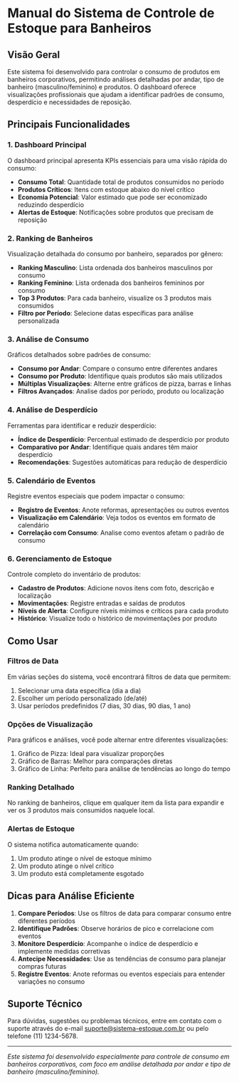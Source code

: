# Manual do Sistema de Controle de Estoque para Banheiros

## Visão Geral

Este sistema foi desenvolvido para controlar o consumo de produtos em banheiros corporativos, permitindo análises detalhadas por andar, tipo de banheiro (masculino/feminino) e produtos. O dashboard oferece visualizações profissionais que ajudam a identificar padrões de consumo, desperdício e necessidades de reposição.

## Principais Funcionalidades

### 1. Dashboard Principal

O dashboard principal apresenta KPIs essenciais para uma visão rápida do consumo:

- **Consumo Total**: Quantidade total de produtos consumidos no período
- **Produtos Críticos**: Itens com estoque abaixo do nível crítico
- **Economia Potencial**: Valor estimado que pode ser economizado reduzindo desperdício
- **Alertas de Estoque**: Notificações sobre produtos que precisam de reposição

### 2. Ranking de Banheiros

Visualização detalhada do consumo por banheiro, separados por gênero:

- **Ranking Masculino**: Lista ordenada dos banheiros masculinos por consumo
- **Ranking Feminino**: Lista ordenada dos banheiros femininos por consumo
- **Top 3 Produtos**: Para cada banheiro, visualize os 3 produtos mais consumidos
- **Filtro por Período**: Selecione datas específicas para análise personalizada

### 3. Análise de Consumo

Gráficos detalhados sobre padrões de consumo:

- **Consumo por Andar**: Compare o consumo entre diferentes andares
- **Consumo por Produto**: Identifique quais produtos são mais utilizados
- **Múltiplas Visualizações**: Alterne entre gráficos de pizza, barras e linhas
- **Filtros Avançados**: Analise dados por período, produto ou localização

### 4. Análise de Desperdício

Ferramentas para identificar e reduzir desperdício:

- **Índice de Desperdício**: Percentual estimado de desperdício por produto
- **Comparativo por Andar**: Identifique quais andares têm maior desperdício
- **Recomendações**: Sugestões automáticas para redução de desperdício

### 5. Calendário de Eventos

Registre eventos especiais que podem impactar o consumo:

- **Registro de Eventos**: Anote reformas, apresentações ou outros eventos
- **Visualização em Calendário**: Veja todos os eventos em formato de calendário
- **Correlação com Consumo**: Analise como eventos afetam o padrão de consumo

### 6. Gerenciamento de Estoque

Controle completo do inventário de produtos:

- **Cadastro de Produtos**: Adicione novos itens com foto, descrição e localização
- **Movimentações**: Registre entradas e saídas de produtos
- **Níveis de Alerta**: Configure níveis mínimos e críticos para cada produto
- **Histórico**: Visualize todo o histórico de movimentações por produto

## Como Usar

### Filtros de Data

Em várias seções do sistema, você encontrará filtros de data que permitem:

1. Selecionar uma data específica (dia a dia)
2. Escolher um período personalizado (de/até)
3. Usar períodos predefinidos (7 dias, 30 dias, 90 dias, 1 ano)

### Opções de Visualização

Para gráficos e análises, você pode alternar entre diferentes visualizações:

1. Gráfico de Pizza: Ideal para visualizar proporções
2. Gráfico de Barras: Melhor para comparações diretas
3. Gráfico de Linha: Perfeito para análise de tendências ao longo do tempo

### Ranking Detalhado

No ranking de banheiros, clique em qualquer item da lista para expandir e ver os 3 produtos mais consumidos naquele local.

### Alertas de Estoque

O sistema notifica automaticamente quando:

1. Um produto atinge o nível de estoque mínimo
2. Um produto atinge o nível crítico
3. Um produto está completamente esgotado

## Dicas para Análise Eficiente

1. **Compare Períodos**: Use os filtros de data para comparar consumo entre diferentes períodos
2. **Identifique Padrões**: Observe horários de pico e correlacione com eventos
3. **Monitore Desperdício**: Acompanhe o índice de desperdício e implemente medidas corretivas
4. **Antecipe Necessidades**: Use as tendências de consumo para planejar compras futuras
5. **Registre Eventos**: Anote reformas ou eventos especiais para entender variações no consumo

## Suporte Técnico

Para dúvidas, sugestões ou problemas técnicos, entre em contato com o suporte através do e-mail suporte@sistema-estoque.com.br ou pelo telefone (11) 1234-5678.

---

*Este sistema foi desenvolvido especialmente para controle de consumo em banheiros corporativos, com foco em análise detalhada por andar e tipo de banheiro (masculino/feminino).*

